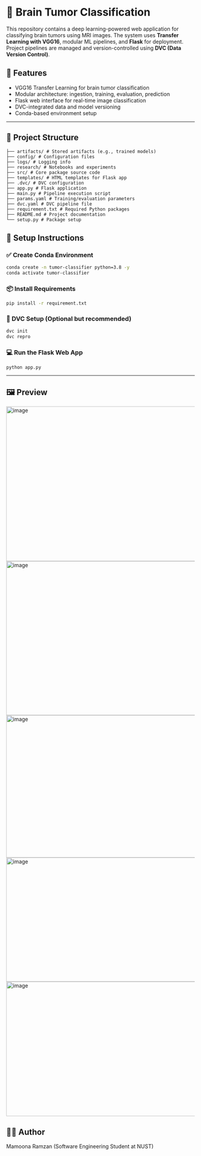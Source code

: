# 🧠 Brain Tumor Classification

This repository contains a deep learning-powered web application for classifying brain tumors using MRI images. The system uses **Transfer Learning with VGG16**, modular ML pipelines, and **Flask** for deployment. Project pipelines are managed and version-controlled using **DVC (Data Version Control)**.

## 🚀 Features

- VGG16 Transfer Learning for brain tumor classification
- Modular architecture: ingestion, training, evaluation, prediction
- Flask web interface for real-time image classification
- DVC-integrated data and model versioning
- Conda-based environment setup

---

## 📁 Project Structure

```
├── artifacts/ # Stored artifacts (e.g., trained models)
├── config/ # Configuration files
├── logs/ # Logging info
├── research/ # Notebooks and experiments
├── src/ # Core package source code
├── templates/ # HTML templates for Flask app
├── .dvc/ # DVC configuration
├── app.py # Flask application
├── main.py # Pipeline execution script
├── params.yaml # Training/evaluation parameters
├── dvc.yaml # DVC pipeline file
├── requirement.txt # Required Python packages
├── README.md # Project documentation
└── setup.py # Package setup
```
## 🧪 Setup Instructions

### ✅ Create Conda Environment

```bash
conda create -n tumor-classifier python=3.8 -y
conda activate tumor-classifier
```
### 📦 Install Requirements

```bash
pip install -r requirement.txt
```
### 💾 DVC Setup (Optional but recommended)

```bash
dvc init
dvc repro
```
### 💻 Run the Flask Web App

```bash
python app.py
```
---
## 🖼️ Preview
<img width="947" height="413" alt="image" src="https://github.com/user-attachments/assets/d5b18cd7-9197-4c4e-80ef-ea40c8870401" />
<img width="947" height="411" alt="image" src="https://github.com/user-attachments/assets/49c14922-cd53-4b02-b858-147e6658e982" />
<img width="941" height="380" alt="image" src="https://github.com/user-attachments/assets/8ab2bcb6-eba0-4d5d-8fd7-5d7afc80195f" />
<img width="938" height="331" alt="image" src="https://github.com/user-attachments/assets/b9b588bc-6346-4802-bdd1-2c5141bd06ec" />
<img width="946" height="359" alt="image" src="https://github.com/user-attachments/assets/87e19335-14af-4494-8285-8df9c411a489" />

## 🙋‍♀️ Author
Mamoona Ramzan
(Software Engineering Student at NUST)
